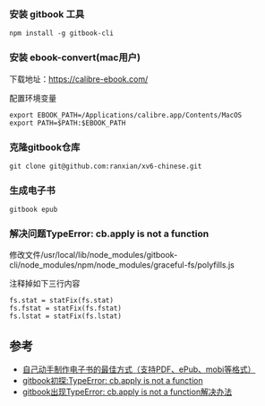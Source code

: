 ### 安装 gitbook 工具

```
npm install -g gitbook-cli
```

### 安装 ebook-convert(mac用户)

下载地址：https://calibre-ebook.com/

配置环境变量

```
export EBOOK_PATH=/Applications/calibre.app/Contents/MacOS
export PATH=$PATH:$EBOOK_PATH
```

### 克隆gitbook仓库

```
git clone git@github.com:ranxian/xv6-chinese.git
```

### 生成电子书

```
gitbook epub
```

### 解决问题TypeError: cb.apply is not a function

修改文件/usr/local/lib/node_modules/gitbook-cli/node_modules/npm/node_modules/graceful-fs/polyfills.js

注释掉如下三行内容

```
fs.stat = statFix(fs.stat)
fs.fstat = statFix(fs.fstat)
fs.lstat = statFix(fs.lstat)
```

## 参考

- [自己动手制作电子书的最佳方式（支持PDF、ePub、mobi等格式）](https://zhuanlan.zhihu.com/p/245763905)
- [gitbook初探:TypeError: cb.apply is not a function](https://blog.csdn.net/yq_forever/article/details/112121742)
- [gitbook出现TypeError: cb.apply is not a function解决办法](https://www.cnblogs.com/cyxroot/p/13754475.html)
